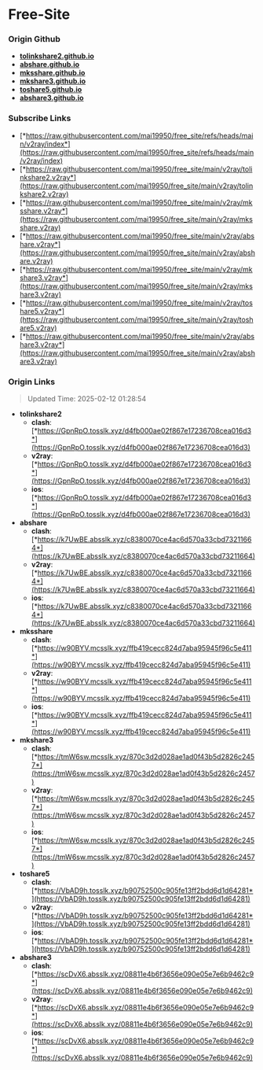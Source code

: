 # Free-Site

### Origin Github

- [**tolinkshare2.github.io**](https://github.com/tolinkshare2/tolinkshare2.github.io)
- [**abshare.github.io**](https://github.com/abshare/abshare.github.io)
- [**mksshare.github.io**](https://github.com/mksshare/mksshare.github.io)
- [**mkshare3.github.io**](https://github.com/mkshare3/mkshare3.github.io)
- [**toshare5.github.io**](https://github.com/toshare5/toshare5.github.io)
- [**abshare3.github.io**](https://github.com/abshare3/abshare3.github.io)

### Subscribe Links

- [*https://raw.githubusercontent.com/mai19950/free_site/refs/heads/main/v2ray/index*](https://raw.githubusercontent.com/mai19950/free_site/refs/heads/main/v2ray/index)
- [*https://raw.githubusercontent.com/mai19950/free_site/main/v2ray/tolinkshare2.v2ray*](https://raw.githubusercontent.com/mai19950/free_site/main/v2ray/tolinkshare2.v2ray)
- [*https://raw.githubusercontent.com/mai19950/free_site/main/v2ray/mksshare.v2ray*](https://raw.githubusercontent.com/mai19950/free_site/main/v2ray/mksshare.v2ray)
- [*https://raw.githubusercontent.com/mai19950/free_site/main/v2ray/abshare.v2ray*](https://raw.githubusercontent.com/mai19950/free_site/main/v2ray/abshare.v2ray)
- [*https://raw.githubusercontent.com/mai19950/free_site/main/v2ray/mkshare3.v2ray*](https://raw.githubusercontent.com/mai19950/free_site/main/v2ray/mkshare3.v2ray)
- [*https://raw.githubusercontent.com/mai19950/free_site/main/v2ray/toshare5.v2ray*](https://raw.githubusercontent.com/mai19950/free_site/main/v2ray/toshare5.v2ray)
- [*https://raw.githubusercontent.com/mai19950/free_site/main/v2ray/abshare3.v2ray*](https://raw.githubusercontent.com/mai19950/free_site/main/v2ray/abshare3.v2ray)

### Origin Links

> Updated Time: 2025-02-12 01:28:54

- **tolinkshare2**
  - **clash**: [*https://GpnRpO.tosslk.xyz/d4fb000ae02f867e17236708cea016d3*](https://GpnRpO.tosslk.xyz/d4fb000ae02f867e17236708cea016d3)
  - **v2ray**: [*https://GpnRpO.tosslk.xyz/d4fb000ae02f867e17236708cea016d3*](https://GpnRpO.tosslk.xyz/d4fb000ae02f867e17236708cea016d3)
  - **ios**: [*https://GpnRpO.tosslk.xyz/d4fb000ae02f867e17236708cea016d3*](https://GpnRpO.tosslk.xyz/d4fb000ae02f867e17236708cea016d3)
- **abshare**
  - **clash**: [*https://k7UwBE.absslk.xyz/c8380070ce4ac6d570a33cbd73211664*](https://k7UwBE.absslk.xyz/c8380070ce4ac6d570a33cbd73211664)
  - **v2ray**: [*https://k7UwBE.absslk.xyz/c8380070ce4ac6d570a33cbd73211664*](https://k7UwBE.absslk.xyz/c8380070ce4ac6d570a33cbd73211664)
  - **ios**: [*https://k7UwBE.absslk.xyz/c8380070ce4ac6d570a33cbd73211664*](https://k7UwBE.absslk.xyz/c8380070ce4ac6d570a33cbd73211664)
- **mksshare**
  - **clash**: [*https://w90BYV.mcsslk.xyz/ffb419cecc824d7aba95945f96c5e411*](https://w90BYV.mcsslk.xyz/ffb419cecc824d7aba95945f96c5e411)
  - **v2ray**: [*https://w90BYV.mcsslk.xyz/ffb419cecc824d7aba95945f96c5e411*](https://w90BYV.mcsslk.xyz/ffb419cecc824d7aba95945f96c5e411)
  - **ios**: [*https://w90BYV.mcsslk.xyz/ffb419cecc824d7aba95945f96c5e411*](https://w90BYV.mcsslk.xyz/ffb419cecc824d7aba95945f96c5e411)
- **mkshare3**
  - **clash**: [*https://tmW6sw.mcsslk.xyz/870c3d2d028ae1ad0f43b5d2826c2457*](https://tmW6sw.mcsslk.xyz/870c3d2d028ae1ad0f43b5d2826c2457)
  - **v2ray**: [*https://tmW6sw.mcsslk.xyz/870c3d2d028ae1ad0f43b5d2826c2457*](https://tmW6sw.mcsslk.xyz/870c3d2d028ae1ad0f43b5d2826c2457)
  - **ios**: [*https://tmW6sw.mcsslk.xyz/870c3d2d028ae1ad0f43b5d2826c2457*](https://tmW6sw.mcsslk.xyz/870c3d2d028ae1ad0f43b5d2826c2457)
- **toshare5**
  - **clash**: [*https://VbAD9h.tosslk.xyz/b90752500c905fe13ff2bdd6d1d64281*](https://VbAD9h.tosslk.xyz/b90752500c905fe13ff2bdd6d1d64281)
  - **v2ray**: [*https://VbAD9h.tosslk.xyz/b90752500c905fe13ff2bdd6d1d64281*](https://VbAD9h.tosslk.xyz/b90752500c905fe13ff2bdd6d1d64281)
  - **ios**: [*https://VbAD9h.tosslk.xyz/b90752500c905fe13ff2bdd6d1d64281*](https://VbAD9h.tosslk.xyz/b90752500c905fe13ff2bdd6d1d64281)
- **abshare3**
  - **clash**: [*https://scDvX6.absslk.xyz/08811e4b6f3656e090e05e7e6b9462c9*](https://scDvX6.absslk.xyz/08811e4b6f3656e090e05e7e6b9462c9)
  - **v2ray**: [*https://scDvX6.absslk.xyz/08811e4b6f3656e090e05e7e6b9462c9*](https://scDvX6.absslk.xyz/08811e4b6f3656e090e05e7e6b9462c9)
  - **ios**: [*https://scDvX6.absslk.xyz/08811e4b6f3656e090e05e7e6b9462c9*](https://scDvX6.absslk.xyz/08811e4b6f3656e090e05e7e6b9462c9)
